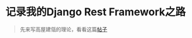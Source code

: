 # 记录我的Django Rest Framework之路

> 先来写高屋建瓴的理论，看看这篇[帖子](https://sourcery.blog/how-request-response-cycle-works-in-django-rest-framework/)
>
>
>
>
>
>
